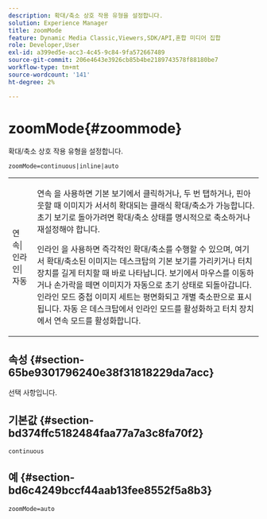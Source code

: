 ```yaml
---
description: 확대/축소 상호 작용 유형을 설정합니다.
solution: Experience Manager
title: zoomMode
feature: Dynamic Media Classic,Viewers,SDK/API,혼합 미디어 집합
role: Developer,User
exl-id: a399ed5e-acc3-4c45-9c84-9fa572667489
source-git-commit: 206e4643e3926cb85b4be2189743578f88180be7
workflow-type: tm+mt
source-wordcount: '141'
ht-degree: 2%

---
```


# zoomMode{#zoommode}

확대/축소 상호 작용 유형을 설정합니다.

`zoomMode=continuous|inline|auto`

<table id="table_E314540D347D47699C04EB80D20C0721"> 
 <tbody> 
  <tr> 
   <td colname="col1"> <p> <span class="codeph"> 연속|인라인|자동  </span> </p> </td> 
   <td colname="col2"> <p> <span class="codeph"> 연속 </span> 을 사용하면 기본 보기에서 클릭하거나, 두 번 탭하거나, 핀아웃할 때 이미지가 서서히 확대되는 클래식 확대/축소가 가능합니다. 초기 보기로 돌아가려면 확대/축소 상태를 명시적으로 축소하거나 재설정해야 합니다. </p> <p> <span class="codeph"> 인라인 </span> 을 사용하면 즉각적인 확대/축소를 수행할 수 있으며, 여기서 확대/축소된 이미지는 데스크탑의 기본 보기를 가리키거나 터치 장치를 길게 터치할 때 바로 나타납니다. 보기에서 마우스를 이동하거나 손가락을 떼면 이미지가 자동으로 초기 상태로 되돌아갑니다. <span class="codeph"> 인라인 </span> 모드 중첩 이미지 세트는 평면화되고 개별 축소판으로 표시됩니다. <span class="codeph"> 자동 </span> 은 데스크탑에서 인라인 모드를 활성화하고 터치 장치에서 연속 모드를 활성화합니다. </p> </td> 
  </tr> 
 </tbody> 
</table>

## 속성 {#section-65be9301796240e38f31818229da7acc}

선택 사항입니다.

## 기본값 {#section-bd374ffc5182484faa77a7a3c8fa70f2}

`continuous`

## 예 {#section-bd6c4249bccf44aab13fee8552f5a8b3}

`zoomMode=auto`
